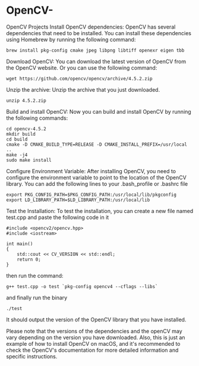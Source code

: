 # OpenCV-
OpenCV Projects
Install OpenCV dependencies: OpenCV has several dependencies that need to be installed. You can install these dependencies using Homebrew by running the following command:

```
brew install pkg-config cmake jpeg libpng libtiff openexr eigen tbb
```


Download OpenCV: You can download the latest version of OpenCV from the OpenCV website. Or you can use the following command:


```
wget https://github.com/opencv/opencv/archive/4.5.2.zip
```

Unzip the archive: Unzip the archive that you just downloaded.
```
unzip 4.5.2.zip
```

Build and install OpenCV: Now you can build and install OpenCV by running the following commands:

```
cd opencv-4.5.2
mkdir build
cd build
cmake -D CMAKE_BUILD_TYPE=RELEASE -D CMAKE_INSTALL_PREFIX=/usr/local ..
make -j4
sudo make install
```

Configure Environment Variable: After installing OpenCV, you need to configure the environment variable to point to the location of the OpenCV library. You can add the following lines to your .bash_profile or .bashrc file

```
export PKG_CONFIG_PATH=$PKG_CONFIG_PATH:/usr/local/lib/pkgconfig
export LD_LIBRARY_PATH=$LD_LIBRARY_PATH:/usr/local/lib
```

Test the Installation: To test the installation, you can create a new file named test.cpp and paste the following code in it


```
#include <opencv2/opencv.hpp>
#include <iostream>

int main()
{
    std::cout << CV_VERSION << std::endl;
    return 0;
}
```

then run the command:

```
g++ test.cpp -o test `pkg-config opencv4 --cflags --libs`

```

and finally run the binary



```
./test
```


It should output the version of the OpenCV library that you have installed.

Please note that the versions of the dependencies and the openCV may vary depending on the version you have downloaded.
Also, this is just an example of how to install OpenCV on macOS, and it's recommended to check the OpenCV's documentation for more detailed information and specific instructions.
